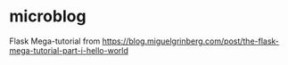 # microblog
Flask Mega-tutorial from https://blog.miguelgrinberg.com/post/the-flask-mega-tutorial-part-i-hello-world
